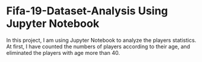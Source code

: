 # Fifa-19-Dataset-Analysis Using Jupyter Notebook

In this project, I am using Jupyter Notebook to analyze the players statistics. 
At first, I have counted the numbers of players according to their age, and eliminated the players with age more than 40.
